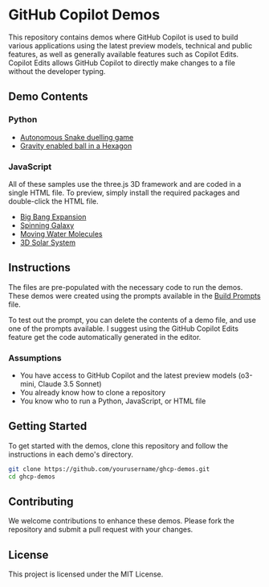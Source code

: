 
# GitHub Copilot Demos

This repository contains demos where GitHub Copilot is used to build various applications using the latest preview models, technical and public features, as well as generally available features such as Copilot Edits. Copilot Edits allows GitHub Copilot to directly make changes to a file without the developer typing.

## Demo Contents

### Python
- [Autonomous Snake duelling game](python/auto-snake.py)
- [Gravity enabled ball in a Hexagon](python/ball-hexagon.py)

### JavaScript

All of these samples use the three.js 3D framework and are coded in a single HTML file. To preview, simply install the required packages and double-click the HTML file.

- [Big Bang Expansion](javascript/bigbang.html)
- [Spinning Galaxy](javascript/galaxy.html)
- [Moving Water Molecules](javascript/h2o.html)
- [3D Solar System](javascript/solar-system.html)


## Instructions

The files are pre-populated with the necessary code to run the demos. These demos were created using the prompts available in the [Build Prompts](./prompts/build-prompts.md) file.

To test out the prompt, you can delete the contents of a demo file, and use one of the prompts available. I suggest using the GitHub Copilot Edits feature get the code automatically generated in the editor.

### Assumptions

- You have access to GitHub Copilot and the latest preview models (o3-mini, Claude 3.5 Sonnet)
- You already know how to clone a repository
- You know who to run a Python, JavaScript, or HTML file

## Getting Started

To get started with the demos, clone this repository and follow the instructions in each demo's directory.

```bash
git clone https://github.com/yourusername/ghcp-demos.git
cd ghcp-demos
```

## Contributing

We welcome contributions to enhance these demos. Please fork the repository and submit a pull request with your changes.

## License

This project is licensed under the MIT License.
